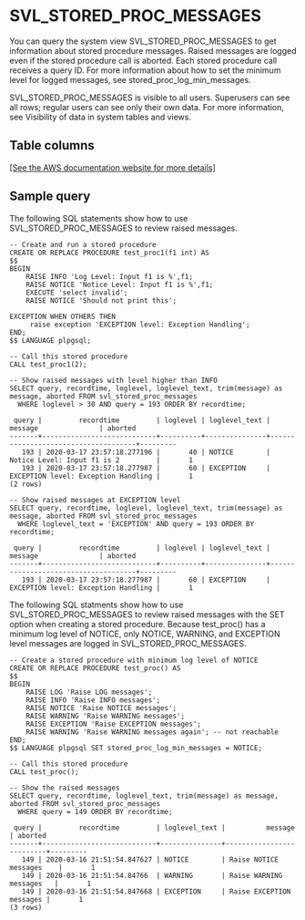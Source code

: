 # SVL\_STORED\_PROC\_MESSAGES<a name="r_SVL_STORED_PROC_MESSAGES"></a>

You can query the system view SVL\_STORED\_PROC\_MESSAGES to get information about stored procedure messages\. Raised messages are logged even if the stored procedure call is aborted\. Each stored procedure call receives a query ID\. For more information about how to set the minimum level for logged messages, see stored\_proc\_log\_min\_messages\.

SVL\_STORED\_PROC\_MESSAGES is visible to all users\. Superusers can see all rows; regular users can see only their own data\. For more information, see Visibility of data in system tables and views\.

## Table columns<a name="r_SVL_STORED_PROC_MESSAGES-table-columns"></a>

[\[See the AWS documentation website for more details\]](http://docs.aws.amazon.com/redshift/latest/dg/r_SVL_STORED_PROC_MESSAGES.html)

## Sample query<a name="r_SVL_STORED_PROC_MESSAGES-sample-query"></a>

The following SQL statements show how to use SVL\_STORED\_PROC\_MESSAGES to review raised messages\.

```
-- Create and run a stored procedure
CREATE OR REPLACE PROCEDURE test_proc1(f1 int) AS
$$
BEGIN
    RAISE INFO 'Log Level: Input f1 is %',f1;
    RAISE NOTICE 'Notice Level: Input f1 is %',f1;
    EXECUTE 'select invalid';
    RAISE NOTICE 'Should not print this';

EXCEPTION WHEN OTHERS THEN
     raise exception 'EXCEPTION level: Exception Handling';
END;
$$ LANGUAGE plpgsql;

-- Call this stored procedure
CALL test_proc1(2);

-- Show raised messages with level higher than INFO
SELECT query, recordtime, loglevel, loglevel_text, trim(message) as message, aborted FROM svl_stored_proc_messages 
  WHERE loglevel > 30 AND query = 193 ORDER BY recordtime;

 query |         recordtime         | loglevel | loglevel_text |               message               | aborted
-------+----------------------------+----------+---------------+-------------------------------------+---------
   193 | 2020-03-17 23:57:18.277196 |       40 | NOTICE        | Notice Level: Input f1 is 2         |       1
   193 | 2020-03-17 23:57:18.277987 |       60 | EXCEPTION     | EXCEPTION level: Exception Handling |       1
(2 rows)

-- Show raised messages at EXCEPTION level
SELECT query, recordtime, loglevel, loglevel_text, trim(message) as message, aborted FROM svl_stored_proc_messages 
  WHERE loglevel_text = 'EXCEPTION' AND query = 193 ORDER BY recordtime;
        
 query |         recordtime         | loglevel | loglevel_text |               message               | aborted
-------+----------------------------+----------+---------------+-------------------------------------+---------
   193 | 2020-03-17 23:57:18.277987 |       60 | EXCEPTION     | EXCEPTION level: Exception Handling |       1
```

The following SQL statments show how to use SVL\_STORED\_PROC\_MESSAGES to review raised messages with the SET option when creating a stored procedure\. Because test\_proc\(\) has a minimum log level of NOTICE, only NOTICE, WARNING, and EXCEPTION level messages are logged in SVL\_STORED\_PROC\_MESSAGES\.

```
-- Create a stored procedure with minimum log level of NOTICE 
CREATE OR REPLACE PROCEDURE test_proc() AS
$$
BEGIN
    RAISE LOG 'Raise LOG messages';
    RAISE INFO 'Raise INFO messages';
    RAISE NOTICE 'Raise NOTICE messages';
    RAISE WARNING 'Raise WARNING messages';
    RAISE EXCEPTION 'Raise EXCEPTION messages';
    RAISE WARNING 'Raise WARNING messages again'; -- not reachable
END;
$$ LANGUAGE plpgsql SET stored_proc_log_min_messages = NOTICE; 

-- Call this stored procedure
CALL test_proc();

-- Show the raised messages
SELECT query, recordtime, loglevel_text, trim(message) as message, aborted FROM svl_stored_proc_messages 
  WHERE query = 149 ORDER BY recordtime;
  
 query |         recordtime         | loglevel_text |          message         | aborted
-------+----------------------------+---------------+--------------------------+---------
   149 | 2020-03-16 21:51:54.847627 | NOTICE        | Raise NOTICE messages    |       1
   149 | 2020-03-16 21:51:54.84766  | WARNING       | Raise WARNING messages   |       1
   149 | 2020-03-16 21:51:54.847668 | EXCEPTION     | Raise EXCEPTION messages |       1
(3 rows)
```